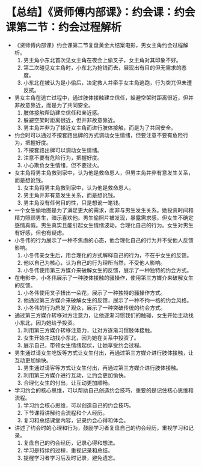 # 【总结】《贤师傅内部课》：约会课：约会课第二节：约会过程解析

-   《贤师傅内部课》约会课第二节复盘黄金大结案电影，男女主角约会过程解析。
    1.  男主角小东北首次见女主角在夜会上偷叉子，女主角对其印象不好。
    2.  第二次碰见女主角时，小东北为抢钱而去，展现出有目的但无需求的态度。
    3.  小东北在被认为是小偷后，决定救人并牵手女主角逃跑，行为突兀但未遭反抗。
-   男女主角在逃亡过程中，通过肢体接触建立信任，躲避空架时距离很近，但并非故意靠近，而是为了共同安全。
    1.  肢体接触帮助建立信任和亲近感。
    2.  躲避空架时距离很近，但并非故意靠近。
    3.  男主角并非为了接近女主角而进行肢体接触，而是为了共同安全。
-   约会时可以通过不按套路出牌的方式调动女生情绪，但要注意不要有危险行为，把握好度。
    1.  不按套路出牌可以调动女生情绪。
    2.  注意不要有危险行为，把握好度。
    3.  小心欺负女生情绪，但不要过火。
-   女主角将男主角救到家中，认为他是救命恩人，但男主角并非有意发生关系，而是想讹钱。
    1.  女主角将男主角救到家中，认为他是救命恩人。
    2.  男主角并非有意发生关系，而是想讹钱。
    3.  男主角没有任何目的性，只是想讹一笔钱。
-   一个女生偷地图是为了满足更大的需求，而非与男生发生关系。她投资时间和精力照顾男生，暗示喜欢他。男生偷照片被发现，暴露需求感，但女生不确定感情真假。男生真实且能引起女生情绪波动，合理化自己的行为。女生对男生有好感，但也有疑虑。
-   小冬伟的行为展示了一种不焦虑的心态，他合理化自己的行为并不受他人反馈影响。
    1.  小冬伟亲女生后，用合理化的方式解释自己的行为，不在乎女生的反馈。
    2.  他以自己为核心，认为自己的行为理所当然，不受他人影响。
    3.  小冬伟使用第三方媒介来破解女生的反馈，展示了一种独特的约会方式。
-   在电影中，小冬伟展示了一种肢体接触的骚操作，使用第三方媒介来破解女生的反馈。
    1.  小冬伟使用叉子扭出一朵花，展示了一种独特的骚操作方式。
    2.  他通过第三方媒介来破解女生的反馈，展示了一种不拘一格的约会风格。
    3.  小冬伟的行为启发了观众，展示了一种突破传统的约会方式。
-   通过第三方媒介转移对方注意力，让他逐渐习惯我们的触碰，女生开始主动找小东北，因为她给予投资。
    1.  利用第三方媒介转移注意力，让对方逐渐习惯肢体接触。
    2.  女生开始主动找小东北，因为她在关系中投资了。
    3.  展示自己，带领女生情绪起伏，让她享受约会过程。
-   男生通过请女生吃饭等方式让女生付出，再通过第三方媒介进行肢体接触，让互动更加愉快。
    1.  男生通过请客等方式让女生付出，再通过第三方媒介进行肢体接触。
    2.  利用第三方媒介进行互动，让约会更加愉快。
    3.  合理化女生的付出，让互动更加顺畅。
-   学习约会的核心思维，可以帮助自己创造约会技巧，重要的是记住核心思维和流程。
    1.  学习约会核心思维，可以创造自己的约会技巧。
    2.  下节课将讲解约会流程和个人经历。
    3.  复习和总结课堂内容，记录约会心得和体会。
-   讲述了约会时的心理和行为，鼓励学习者复盘自己的约会经历，重视学习和记录。
    1.  复盘自己的约会经历，记录心得和想法。
    2.  学习是持续的过程，重视记录和总结。
    3.  提醒学习者学习后及时记录，避免遗忘。